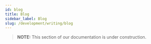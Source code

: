 ```yaml
---
id: blog
title: Blog
sidebar_label: Blog
slug: /development/writing/blog
---
```


> **NOTE:**
> This section of our documentation is under construction.
